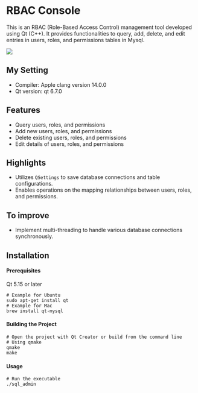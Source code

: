# RBAC Console 
This is an RBAC (Role-Based Access Control) management tool developed using Qt (C++). It provides functionalities to query, add, delete, and edit entries in users, roles, and permissions tables in Mysql.

![](https://raw.githubusercontent.com/houn27/public-img/main/rbac_console_screenshot.png)

## My Setting
* Compiler: Apple clang version 14.0.0
* Qt version: qt 6.7.0

## Features
* Query users, roles, and permissions
* Add new users, roles, and permissions
* Delete existing users, roles, and permissions
* Edit details of users, roles, and permissions

## Highlights
* Utilizes `QSettings` to save database connections and table configurations.
* Enables operations on the mapping relationships between users, roles, and permissions.

## To improve
* Implement multi-threading to handle various database connections synchronously.
## Installation
#### Prerequisites
Qt 5.15 or later
```
# Example for Ubuntu
sudo apt-get install qt
# Example for Mac
brew install qt-mysql
```
#### Building the Project
```
# Open the project with Qt Creator or build from the command line
# Using qmake
qmake
make
```
#### Usage
```
# Run the executable
./sql_admin
```

